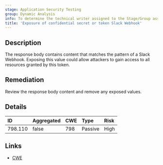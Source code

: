 ```yaml
---
stage: Application Security Testing
group: Dynamic Analysis
info: To determine the technical writer assigned to the Stage/Group associated with this page, see https://handbook.gitlab.com/handbook/product/ux/technical-writing/#assignments
title: 'Exposure of confidential secret or token Slack Webhook'
---
```


## Description

The response body contains content that matches the pattern of a Slack Webhook.
Exposing this value could allow attackers to gain access to all resources granted by this token.

## Remediation

Review the response body content and remove any exposed values.

## Details

| ID | Aggregated | CWE | Type | Risk |
|:---|:-----------|:----|:-----|:-----|
| 798.110 | false | 798 | Passive | High |

## Links

- [CWE](https://cwe.mitre.org/data/definitions/798.html)

